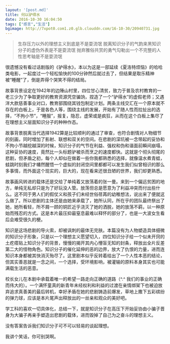 ```yaml
---
layout: '[post.md]'
title: 何以驴得水
date: 2016-10-30 16:04:50
tags: ["感言","生活"]
bgimage: http://7xpot0.com1.z0.glb.clouddn.com/16-10-30/20940731.jpg
---
```


> 生存压力以外的理想主义到底是不是耍流氓
> 脱离知识分子的气韵来黑知识分子的虚伪外表是不是耍流氓
> 抛弃雅俗共赏的勇气勾勒出一个不完整的人性思考轴是不是耍流氓

<!--more--> 

很遗憾没有看过话剧版的《驴得水》，本以为这是一部延续《夏洛特烦恼》的哈哈类电影，一起度过一个轻松愉快的100分钟然后就过去了，但结果是取乐精神被“睡醒”了，倒是弄得个哭笑不得的结局。

故事背景设定在1942年的边陲山村里，四位甘心清贫，致力于普及农村教育的一老三少为了争取更好的教育资源凭空骗饷，捏造了一个“驴得水”的虚假老师；又遇洋大款慈善事业对口，教育部围绕其钱包制定计划。两条主线交汇在一个原本就不存在的白板上，于是各色人等，围绕主线的发展，开始有了随人性而拉扯出的选择，“不拘小节”，“睡服”，报复，隐忍，虚荣或是疯狂，从而在这个白板上集尽了在理想主义层面知识分子的种种作态。

故事背景脱离当代选择1942算是比较顺利的通过了审查，也符合剧情对人物细节的刻画，同时增加了影射、联想和双关的空间。在悲剧的深坑被一念带起的妥协和不拘小节越挖越深的时候，知识分子的气节在利益、强权和伪和谐面前瞬间崩塌，这种妥协的速度，竟然比一头标题驴被杀而烹之的速度都快。这就是个彻头彻尾的悲剧，但矛盾之初，每个人却似在做着一些你我都熟悉的选择，就像温水煮青蛙，蛙跳时刻我们才幡然醒悟一个虚拟的封闭空间里都都可以发生我们似曾相识的那么多事情，而外面这个现实的，巨大的，现在看来还很丑陋的世界，我们却更熟悉。

故事画风转进的载体还是交给了单纯着又放荡着的张一曼。来到一个偏远贫困的地方，单纯无私却只是为了好玩没人管。放荡但总是愿意为了利益冲突而付出些什么。这不同于男人们的假仗义和孩子们未经世俗荏苒的幼稚想法，说出来了便就这么做了。所以悲剧的主体还是由她来承载了，她所认同，所在乎的团队最终祭出了她，她所看轻，所不屑一顾的铜匠近乎浇灭了她的洒脱，她的放荡不羁，以一种原始而残忍的方式。这是本片最压抑最窒息最难以释怀的部分了，也是一大波女生看后会难受很久的梗。

知识是这场悲剧的导火索，却被讽刺的最体无完肤。本篇没有为人物塑造具体细微的知识分子形象，只是以一个理想主义愿望切入，四位知识分子给一个似未开窍的土疙瘩贴上知识分子的背景，慢慢的揭开其内心懵盲无知的封条，释放出全片反差第二大的怪物角色。知识分子的催化延伸的恶的边界，放大了仇恨的力量，进而连知识本身都被其快消灭殆尽了。这里剧本似乎反转着给出了一个人性本恶的结论，但其实善恶就是一念之间，一个选择，受环境影响，被灌输的原料本身其实也可能满载生活的恶意。

校长女儿在本剧中承载着唯一的希望一路走向正确的道路（^.^ 我们的事业的正确而伟大的）。一个满怀童真的新青年未经权利和利益的过渡在亲情绑架下也被迫放弃追求真善美的最后转机，幸好矛盾在她的悲剧铸造前爆发，草地上撒下五彩缤纷的弹力球，应该是本片尾声出释放出的一丝亲和观众的美好吧。

学工科的喜欢一切具体化，总结一下，就是知识分子在高压下开始妥协由小骗子晋身为大骗子再亲手塑造出悲剧的载体，进而毁掉了自己为之奋斗的理想主义。

没有答案告诉我们知识分子可不可以轻易的谈起理想。

我讲个笑话，你可别哭啊。
